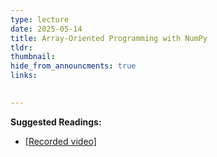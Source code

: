 ```yaml
---
type: lecture
date: 2025-05-14
title: Array-Oriented Programming with NumPy
tldr: 
thumbnail: 
hide_from_announcments: true
links: 

      
---
```

**Suggested Readings:**
- [[Recorded video]](https://www.youtube.com/playlist?list=PLHNZtBNWQ-84XrH5hqW7qnQZWCoFSSfVS)

